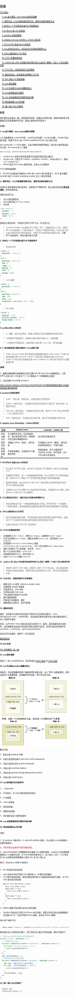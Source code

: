 <html>
<h2>目录</h2>
</html>

[CSS 部分](#css)

&emsp;[1. css 盒子模型，box-sizing 属性的理解](#c1)

&emsp;[2. 清除浮动，什么时候需要清除浮动，清除浮动都有哪些方法](#c2)

&emsp;[3. 如何让一个不定宽高的盒子水平垂直居中](#c3)

&emsp;[4. px 和 em 和 rem 的区别](#c4)

&emsp;[5. position 的值有哪些](#c5)

&emsp;[6. display:none 与 visibility：hidden 的区别](#c6)

&emsp;[7. CSS 中 link 和@import 的区别](#c7)

&emsp;[8. 什么是响应式设计，响应式设计的基本原理是什么](#c8)

&emsp;[9. 为什么要初始化 CSS 样式](#c9)

&emsp;[10. CSS3 有哪些新特性](#c10)

&emsp;[11. ::before 和 :after 中双冒号和单冒号有什么区别？解释一下这 2 个伪元素的作用](#c11)

&emsp;[12. CSS 优化、提高性能的方法有哪些](#c12)

&emsp;[13. 重绘和回流，浏览器是怎样解析 CSS 的](#c13)

&emsp;[14. flex 布局 css 预处理器](#c14)

&emsp;[15. css 预处理器](#c15)

&emsp;[16. css 外边距(margin)重叠及防止](#c16)

&emsp;[17. css 选择器及优先顺序](#c17)

&emsp;[18. css 浏览器兼容性问题和布局问题](#c18)

&emsp;[19. 移动端适配 1px 的问题](#c19)

&emsp;[20. 画一条 0.5px 的直线](#c20)

<h3 id='start'>前言</h3>

每年都会出去面试一圈，积累更多的经验、拓展自己的知识面，整体的感觉是大多数都比较注重基础性的东西，那就从最基本的写起吧 ↓

### CSS

<h5 id='c1'>1. css盒子模型，box-sizing属性的理解</h5>

css 的盒模型由 content(内容)、padding(内边距)、border(边框)、margin(外边距)组成。但盒子的大小由 content+padding+border 这几部分决定

box-sizing 是一个 CSS3 属性，与盒子模型有着密切联系。即决定元素的宽高如何计算，box-sizing 有三个属性：

```css
box-sizing: content-box|border-box|inherit:
```

- content-box 使得元素的宽高即为内容区的宽高(默认模式)
- border-box: 计算方式 content + padding + border = 本身元素大小，即缩小了 content 大小
- inherit 指定 box-sizing 属性的值，应该从父元素继承

CSS 的两种盒模型：

1、在 W3C 标准的盒子模型中,width 指 content 部分的宽度
2、在 IE 盒子模型中,width 表示 content+padding+border 这三个部分的宽度

<h5 id='c2'>2. 清除浮动，什么时候需要清除浮动，清除浮动都有哪些方法</h5>

浮动的元素是脱离文档标准流的，如果我们不清楚浮动，那么就会造成**父元素高度塌陷**，影响页面布局。

清除浮动的方式：

- 为父元素设置高度
- 为父元素添加`overflow:hidden`
- 伪元素

```css
.fix::after {
  content: "";
  display: block;
  clear: both;
}
```

使用伪元素的好处：不增加冗余的 DOM 节点，符合语义化

> overflow:hidden 可以触发 BFC 机制。BFC：块级格式化上下文，创建了 BFC 的元素就是一个独立的盒子，它规定了内部如何布局，并且与这个独立盒子里的布局不受外部影响，当然它也不会影响到外面的元素，**计算 BFC 的高度时，浮动元素也参与计算**

<h5 id='c3'>3. 如何让一个不定宽高的盒子水平垂直居中</h5>

> 定位的方式

```css
.father {
  position: relative;
}
.son {
  position: absolute;
  top: 0;
  right: 0;
  bottom: 0;
  left: 0;
  margin: auto;
}
```

> css3 属性

```css
.father {
  position: relative;
}
.son {
  position: absolute;
  top: 50%;
  left: 50%;
  transform: translate(-50%, -50%);
}
```

> flex 布局

```css
.father {
  display: flex;
  justify-content: center;
  align-items: center;
}
```

<h5 id='c4'>4. px和em和rem的区别</h5>

> `px`: 像素，相对长度单位。像素`px`是相对于显示器屏幕分辨率而言的

> `em`的值并不是固定的，会继承父级元素的字体大小，代表倍数

> `rem`的值并不是固定的，始终是基于根元素 `<html>` 的，也代表倍数

<h5 id='c4-1'>4-1. 移动端高清方案如何解决 ? rem适配方案</h5>

<meta name="viewport" 
content="width=device-width,initial-scale=1.0,maximum-scale=1.0,user-scalable=no"/>

<body style="margin:0;padding:0;font-size:0.32rem"></body>

> width=device-width:表示宽度是设备屏幕的宽度
> initial-scale=1.0:表示初始的缩放比例
> minimum-scale=1.0:表示最小的缩放比例
> maximum-scale=1.0:表示最大的缩放比例
> user-scalable=no: 表示用户是否可以调整缩放比例

##### 原理：

1、根据设备屏幕的设备像素比动态设置 html 的 font-size,(设备像素比，又称 DPPX,比如 dpr=2 时,表示 1 个 css 像素由 4 个物理像素点组成)

2、自动设置 meta 标签 viewport

https://www.cnblogs.com/Vayne-N/p/6913204.html附阿里提供的原生JS压缩的高清方案布局代码

<h5 id='c5'>5. position的值有哪些</h5>

> static： 默认值。没有定位，元素出现在正常的流中

> relative（相对定位）：生成相对定位的元素,相对于其正常（原先本身）位置进行定位

> absolute（绝对定位）：生成绝对定位的元素，相对于 static 定位以外的第一个父元素进行定位

> fixed（固定定位）：生成绝对定位的元素，相对于浏览器窗口进行定位

<h5 id='c6'>6. display:none与visibility：hidden的区别</h5>

| 区别           | display:none                                                                 | visibility：hidden 的                                                           |
| -------------- | ---------------------------------------------------------------------------- | ------------------------------------------------------------------------------- |
| 是否占据空间   | 不占据任何空间，在文档渲染时，该元素如同不存在（但依然存在文档对象模型树中） | 该元素空间依旧存在                                                              |
| 是否渲染       | 会触发 reflow（回流），进行渲染                                              | 只会触发 repaint（重绘），因为没有发现位置变化，不进行渲染                      |
| 是否是继承属性 | 不是继承属性，元素及其子元素都会消失                                         | 是继承属性，若子元素使用了 visibility:visible，则不继承，这个子孙元素又会显现出 |

<h5 id='c7'>7. CSS中link 和@import的区别</h5>

> link 属于 XHTML 标签，@import 完全是 CSS 提供的一种方式,只能加载 CSS

> 加载顺序的差别，当一个页面被加载的时候，link 引用的 CSS 会同时被加载，而@import 引用的 CSS 会等到页面全部被下载完再被加载

> 兼容性的差别。由于@import 是 CSS2.1 提出的所以老的浏览器不支持，而 link 标签无此问题

> 当使用 javascript 控制 dom 去改变样式的时候，只能使用 link 标签，因为@import 不是 dom 可以控制的

<h5 id='c8'>8. 什么是响应式设计，响应式设计的基本原理是什么</h5>

> 响应式网站设计是一个网站能够兼容多个终端，而不是为每一个终端做一个特定的版本。基本原理是通过媒体查询检测不同的设备屏幕尺寸做处理

<h5 id='c9'>9. 为什么要初始化CSS样式</h5>

> 因为浏览器的兼容问题，不同浏览器对有些标签的默认值是不同的，如果没对 CSS 初始化往往会出现浏览器之间的页面显示差异

> 初始化样式会对 SEO 有一定的影响

<h5 id='c10'>10. CSS3有哪些新特性</h5>

- 实现圆角`border-radius`，阴影`box-shadow`，边框图片`border-image`
- 对文字加特效`text-shadow`，强制文本换行`word-wrap`，线性渐变`linear-gradient`
- 实现旋转`transform:rotate(90deg)`,缩放`scale(0.85,0.90)`,`translate(0px,-30px)`定位,倾斜`skew(-9deg,0deg)`;
- 增加了更多的 CSS 选择器、多背景、`rgba()`
- 唯一引入的伪元素是`::selection`；
- 实现媒体查询`@media`，多栏布局`flex`
- 过渡`transition` 动画`animation`

<h5 id='c11'>11. ::before 和 :after中双冒号和单冒号有什么区别？解释一下这2个伪元素的作用</h5>

> 单冒号(:)用于 CSS3 伪类，双冒号(::)用于 CSS3 伪元素。（伪元素由双冒号和伪元素名称组成）,双冒号是在当前规范中引入的，用于区分伪类和伪元素

<h5 id='c12'>12. CSS优化、提高性能的方法有哪些</h5>

- 移除空的 css 规则（Remove empty rules）
- 正确使用 display 的属性
- 不滥用浮动、web 字体
- 不声明过多的 font-size
- 不在选择符中使用 ID 标识符
- 遵守盒模型规则
- 尽量减少页面重排、重绘
- 抽象提取公共样式，减少代码量

<h5 id='c13'>13. 重绘和回流</h5>
重绘：当页面中元素样式的改变并不影响它在文档的位置(如：color、background-color、visibility等)，浏览器会将新样式赋予给元素并重新绘制它，这个过程称为重绘

回流：当 Render Tree 中部分或全部元素的尺寸、结构、或某些属性发生改变时，浏览器重新渲染部分或全部文档的过程称为回流，常用引起回流的操作有：scrollTo()、scrollTop()、getComputedStyle()

回流必将引起重绘，重绘不一定引起回流

[重绘和回流](https://juejin.im/post/5a9923e9518825558251c96a)

<h5 id='c14'>14. flex布局</h5>

[flex 布局教程--阮一峰](http://www.ruanyifeng.com/blog/2015/07/flex-grammar.html)

<h5 id='c15'>15. css预处理器</h5>

提供了一种 css 的书写方式，常见的就是 [SAAS 文档](http://sass.bootcss.com/docs/sass-reference/) 和 [LESS 文档](https://less.bootcss.com/)

<h5 id='c16'>16. css外边距(margin)重叠及防止</h5>

现象是：外边距重叠是指两个垂直相邻的块级元素，当上下两个边距相遇时，起外边距会产生重叠现象，且重叠后的外边距，等于其中较大者。
![avatar](css-margin.png)

解决方案：

1、外层元素 padding 代替

2、内层元素透明边框 border:1px solid transparent;

3、内层元素绝对定位 postion:absolute:

4、外层元素 overflow:hidden;

5、内层元素 加 float:left;或 display:inline-block;

6、内层元素 padding:1px;

<h5 id='c17'>17. css选择器及优先级排序</h5>

1、！important

2、行内样式，在 style 属性里面写的样式

3、id 选择器

4、class 选择器

5、标签选择器

6、通配符选择器

7、浏览器的自定义属性和继承

<h5 id='c18'>18. css浏览器兼容性问题和布局问题</h5>

<h5 id='c19'>19. 移动端适配1px的问题</h5>

###### 原因：

1、在 window 对象中有一个 devicePixelRatio 属性，可以反映 css 中的像素与设备的像素比。

2、<font color="red">不同的移动设备有不同的像素密度。</font>

3、devicePixelRatio=物理像素/独立像素 1px 变粗的原因：viewport 的设置物理像素和 css 像素的比例，在 retina 屏的苹果手机上，这个值为 2 或 3，css 里写的 1px 长度映射到物理像素上就有 2px 或 3px 那么长

###### 解决：flexible.js 布局(手淘团队)

1、rem 布局和字体的处理

- rem 布局中字体不是用 rem 而使用 px（计算时会有偏差）
- 为了更好的阅读体验，更好的做法是利用 px 和媒体查询来进行适配，对 font-size 进行放大的处理

```js
   @mixin font-dpr($font-size){
     font-size:$font-size;
     [data-dpr="2"]&{
       font-size:$font-size*2;
     }
     [data-dpr="3"]&{
       font-size:$font-size*3;
     }
   }
```

2、Retina 屏幕下的处理与安卓手机的适配

- flexible 布局仅仅只是针对 iPhone 进行适配，而默认所有的安卓设备都强制性设置 dpr 为 1（因为苹果 Retina 屏幕、安卓非 Retina 屏幕）

###### 阻止用户缩放方法

```js
  <meta name="viewport" content="width=device-width,initial-scale=1.0,maximum-scale=1.0,user-scalable=no;" >
```

移动端手机上尽管这样设置了，用户还是可以通过手势来缩放，解决方案如下：

```js
// 检测touch相关事件来阻止事件的触发即可
window.onload = function () {
  // 同时按下两个手指
  document.addEventListener("touchstart", function (event) {
    if (event.touches.length > 1) {
      event.preventDefault();
    }
  });
  var lastTouchEnd = 0;
  //特别注意300ms时差的设置
  document.addEventListener("touchend", function (event) {
    var now = new Date().getTime();
    if (now - lastTouchEnd <= 300) {
      event.preventDefault();
    }
    lastTouchEnd = now;
  });
};
```

<h5 id='c20'>20. 画一条0.5px的直线？</h5>

```javascript
  height:1px;
  transform:scale(0.5);

```
